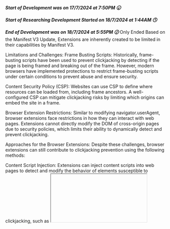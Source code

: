 ***Start of Development was on 17/7/2024 at 7:50PM 🕢***

***Start of Researching Development Started on 18/7/2024 at 1:44AM 🕓***

***End of Development was on 18/7/2024 at 5:55PM 🕜***
Only Ended Based on the Manifest V3 Update, Extensions are inherently created to be limited in their capabilities by Manifest V3.

Limitations and Challenges:
Frame Busting Scripts: Historically, frame-busting scripts have been used to prevent clickjacking by detecting if the page is being framed and breaking out of the frame. However, modern browsers have implemented protections to restrict frame-busting scripts under certain conditions to prevent abuse and ensure security.

Content Security Policy (CSP): Websites can use CSP to define where resources can be loaded from, including frame ancestors. A well-configured CSP can mitigate clickjacking risks by limiting which origins can embed the site in a frame.

Browser Extension Restrictions: Similar to modifying navigator.userAgent, browser extensions face restrictions in how they can interact with web pages. Extensions cannot directly modify the DOM of cross-origin pages due to security policies, which limits their ability to dynamically detect and prevent clickjacking.

Approaches for the Browser Extensions:
Despite these challenges, browser extensions can still contribute to clickjacking prevention using the following methods:

Content Script Injection: Extensions can inject content scripts into web pages to detect and modify the behavior of elements susceptible to clickjacking, such as <iframe> elements.

Policy Enforcement: Extensions can enforce security policies or guidelines on browsing behavior to warn users when they are on potentially clickjacked pages or block suspicious actions.

While preventing clickjacking through a browser extension may not be as straightforward as it once was due to browser security enhancements, it is still feasible with careful design

Alot of Clickjacking can actual be prevented by educating users about clickjacking and how to do safe browsing practices. 
This could potentially become a web application project in the near future, but there are enough resources available online to teach users.


